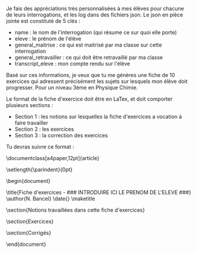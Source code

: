 
Je fais des appréciations très personnalisées à mes élèves pour chacune de leurs interrogations, et les log dans des fichiers json. Le json en pièce jointe est constituté de 5 clés : 
- name : le nom de l'interrogation (qui résume ce sur quoi elle porte)
- eleve : le prénom de l'élève
- general_maitrise : ce qui est maitrisé par ma classe sur cette interrogation
- general_retravailler : ce qui doit être retravaillé par ma classe
- transcript_eleve : mon compte rendu sur l'élève

Basé sur ces informations, je veux que tu me génères une fiche de 10 exercices qui adressent précisément les sujets sur lesquels mon élève doit progresser. Pour un niveau 3ème en Physique Chimie.

Le format de la fiche d'exercice doit être en LaTex, et doit comporter plusieurs sections : 
- Section 1 : les notions sur lesquelles la fiche d'exercices a vocation à faire travailler
- Section 2 : les exercices
- Section 3 : la correction des exercices

Tu devras suivre ce format : 

\documentclass[a4paper,12pt]{article}

\setlength{\parindent}{0pt}

\begin{document}

\title{Fiche d'exercices - ### INTRODUIRE ICI LE PRENOM DE L'ELEVE ###}
\author{N. Bancel}
\date{}
\maketitle

\section{Notions travaillées dans cette fiche d'exercices}

\section{Exercices}

\section{Corrigés}

\end{document}
